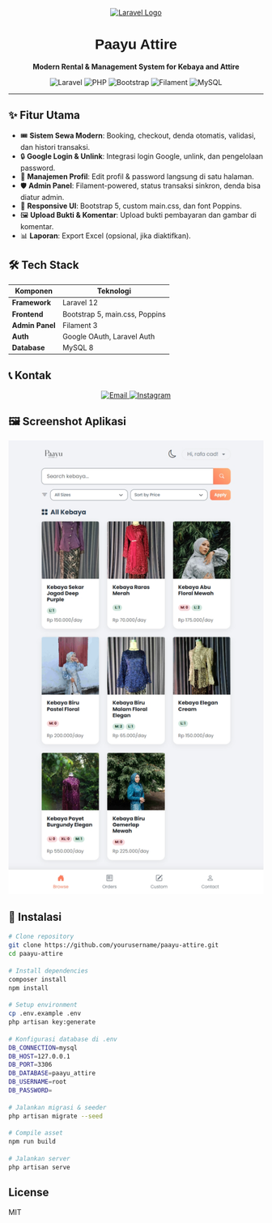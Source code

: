 <p align="center">
    <a href="https://laravel.com" target="_blank">
        <img src="https://raw.githubusercontent.com/laravel/art/master/logo-lockup/5%20SVG/2%20CMYK/1%20Full%20Color/laravel-logolockup-cmyk-red.svg" width="400" alt="Laravel Logo">
    </a>
    <h1 align="center" style="font-family: 'Poppins', sans-serif;">Paayu Attire</h1>
    <p align="center"><b>Modern Rental & Management System for Kebaya and Attire</b></p>
</p>

<p align="center">
    <img src="https://img.shields.io/badge/Laravel-12.x-FF2D20?style=flat&logo=laravel" alt="Laravel">
    <img src="https://img.shields.io/badge/PHP-8.2+-777BB4?style=flat&logo=php" alt="PHP">
    <img src="https://img.shields.io/badge/Bootstrap-5.x-7952B3?style=flat&logo=bootstrap" alt="Bootstrap">
    <img src="https://img.shields.io/badge/Filament-3.x-3B82F6?style=flat" alt="Filament">
    <img src="https://img.shields.io/badge/MySQL-8.x-4479A1?style=flat&logo=mysql" alt="MySQL">
</p>

---

## ✨ Fitur Utama
- 🎟️ **Sistem Sewa Modern**: Booking, checkout, denda otomatis, validasi, dan histori transaksi.
- 🔒 **Google Login & Unlink**: Integrasi login Google, unlink, dan pengelolaan password.
- 👤 **Manajemen Profil**: Edit profil & password langsung di satu halaman.
- 🛡️ **Admin Panel**: Filament-powered, status transaksi sinkron, denda bisa diatur admin.
- 📱 **Responsive UI**: Bootstrap 5, custom main.css, dan font Poppins.
- 🖼️ **Upload Bukti & Komentar**: Upload bukti pembayaran dan gambar di komentar.
- 📊 **Laporan**: Export Excel (opsional, jika diaktifkan).

## 🛠️ Tech Stack
| Komponen        | Teknologi                           |
|-----------------|-------------------------------------|
| **Framework**   | Laravel 12                          |
| **Frontend**    | Bootstrap 5, main.css, Poppins      |
| **Admin Panel** | Filament 3                          |
| **Auth**        | Google OAuth, Laravel Auth          |
| **Database**    | MySQL 8                             |

## 📞 Kontak
<div align="center">
    <a href="mailto:paayuattire@gmail.com">
        <img src="https://img.shields.io/badge/Email-paayuattire%40gmail.com-blue?style=flat&logo=gmail" alt="Email">
    </a>
    <a href="https://instagram.com/paayuattire">
        <img src="https://img.shields.io/badge/Instagram-%40paayuattire-E4405F?style=flat&logo=instagram" alt="Instagram">
    </a>
</div>

## 🖼️ Screenshot Aplikasi
<p align="center">
    <img src="public/assets/images/screenshots/katalog.png" alt="Katalog Screenshot" width="600"/>
</p>

## 🚀 Instalasi
```bash
# Clone repository
git clone https://github.com/yourusername/paayu-attire.git
cd paayu-attire

# Install dependencies
composer install
npm install

# Setup environment
cp .env.example .env
php artisan key:generate

# Konfigurasi database di .env
DB_CONNECTION=mysql
DB_HOST=127.0.0.1
DB_PORT=3306
DB_DATABASE=paayu_attire
DB_USERNAME=root
DB_PASSWORD=

# Jalankan migrasi & seeder
php artisan migrate --seed

# Compile asset
npm run build

# Jalankan server
php artisan serve
```

## License
MIT
